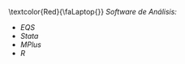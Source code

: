 \textcolor{Red}{\faLaptop{}} *Software de Análisis:* 
      
- *EQS*
- *Stata*
- *MPlus*
- *R*      
